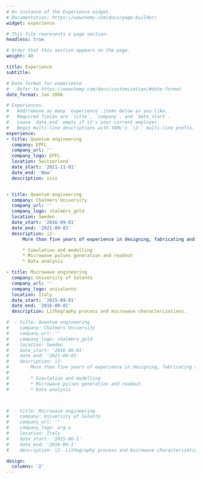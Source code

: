```yaml
---
# An instance of the Experience widget.
# Documentation: https://wowchemy.com/docs/page-builder/
widget: experience

# This file represents a page section.
headless: true

# Order that this section appears on the page.
weight: 40

title: Experience
subtitle:

# Date format for experience
#   Refer to https://wowchemy.com/docs/customization/#date-format
date_format: Jan 2006

# Experiences.
#   Add/remove as many `experience` items below as you like.
#   Required fields are `title`, `company`, and `date_start`.
#   Leave `date_end` empty if it's your current employer.
#   Begin multi-line descriptions with YAML's `|2-` multi-line prefix.
experience:
- title: Quantum engineering
  company: EPFL
  company_url: ''
  company_logo: EPFL
  location: Switzerland
  date_start: '2021-11-01'
  date_end: 'Now'
  description: xzxz


- title: Quantum engineering
  company: Chalmers University
  company_url: ''
  company_logo: chalmers_gold
  location: Sweden
  date_start: '2016-09-01'
  date_end: '2021-09-03'
  description: |2-
      More than five years of experience in designing, fabricating and operating small (<4 qubits) quantum systems. Main proficiencies include:

      * Simulation and modelling
      * Microwave pulses generation and readout
      * Data analysis

- title: Microwave engineering
  company: University of Salento
  company_url: ''
  company_logo: unisalento
  location: Italy
  date_start: '2015-09-01'
  date_end: '2016-09-01'
  description: Lithography process and microwave characterizations.

#  - title: Quantum engineering
#    company: Chalmers University
#    company_url: ''
#    company_logo: chalmers_gold
#    location: Sweden
#    date_start: '2016-09-01'
#    date_end: '2021-09-03'
#    description: |2-
#        More than five years of experience in designing, fabricating and operating small (<4 qubits) quantum systems. Main proficiency in:
#
#        * Simulation and modelling
#        * Microwave pulses generation and readout
#        * Data analysis



#  - title: Microwave engineering
#    company: University of Salento
#    company_url: ''
#    company_logo: org-x
#    location: Italy
#    date_start: '2015-06-1'
#    date_end: '2016-09-1'
#    description: |2- Lithography process and microwave characterizations.

design:
  columns: '2'
---
```

